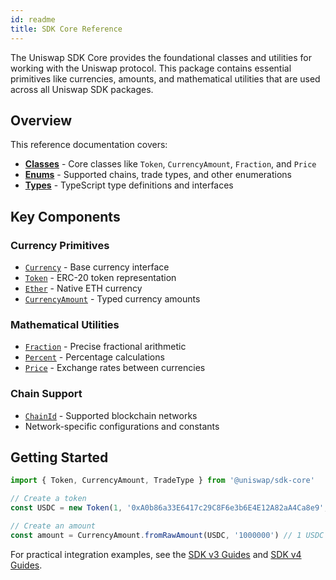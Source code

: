 ```yaml
---
id: readme
title: SDK Core Reference
---
```


The Uniswap SDK Core provides the foundational classes and utilities for working with the Uniswap protocol. This package contains essential primitives like currencies, amounts, and mathematical utilities that are used across all Uniswap SDK packages.

## Overview

This reference documentation covers:

- **[Classes](./classes/overview)** - Core classes like `Token`, `CurrencyAmount`, `Fraction`, and `Price`
- **[Enums](./enums/ChainId)** - Supported chains, trade types, and other enumerations
- **[Types](./modules.md)** - TypeScript type definitions and interfaces

## Key Components

### Currency Primitives
- [`Currency`](./modules.md#currency) - Base currency interface
- [`Token`](./classes/Token.md) - ERC-20 token representation
- [`Ether`](./classes/Ether.md) - Native ETH currency
- [`CurrencyAmount`](./classes/CurrencyAmount.md) - Typed currency amounts

### Mathematical Utilities
- [`Fraction`](./classes/Fraction.md) - Precise fractional arithmetic
- [`Percent`](./classes/Percent.md) - Percentage calculations
- [`Price`](./classes/Price.md) - Exchange rates between currencies

### Chain Support
- [`ChainId`](./enums/ChainId.md) - Supported blockchain networks
- Network-specific configurations and constants

## Getting Started

```typescript
import { Token, CurrencyAmount, TradeType } from '@uniswap/sdk-core'

// Create a token
const USDC = new Token(1, '0xA0b86a33E6417c29C8F6e3b6E4E12A82aA4Ca8e9', 6, 'USDC', 'USD Coin')

// Create an amount
const amount = CurrencyAmount.fromRawAmount(USDC, '1000000') // 1 USDC
```

For practical integration examples, see the [SDK v3 Guides](../../v3/guides/01-background.md) and [SDK v4 Guides](../../v4/overview.md).
